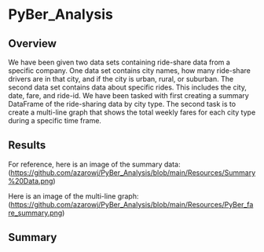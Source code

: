 # PyBer_Analysis

## Overview
We have been given two data sets containing ride-share data from a specific company. One data set contains city names, how many ride-share drivers are in that city, and if the city is urban, rural, or suburban. The second data set contains data about specific rides. This includes the city, date, fare, and ride-id. We have been tasked with first creating a summary DataFrame of the ride-sharing data by city type. The second task is to create a multi-line graph that shows the total weekly fares for each city type during a specific time frame.

## Results
For reference, here is an image of the summary data: (https://github.com/azarowj/PyBer_Analysis/blob/main/Resources/Summary%20Data.png)

Here is an image of the multi-line graph: (https://github.com/azarowj/PyBer_Analysis/blob/main/Resources/PyBer_fare_summary.png)




## Summary

